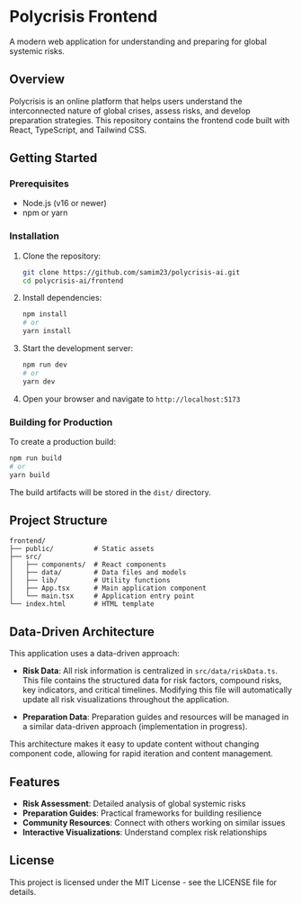 # Polycrisis Frontend

A modern web application for understanding and preparing for global systemic risks.

## Overview

Polycrisis is an online platform that helps users understand the interconnected nature of global crises, assess risks, and develop preparation strategies. This repository contains the frontend code built with React, TypeScript, and Tailwind CSS.

## Getting Started

### Prerequisites

- Node.js (v16 or newer)
- npm or yarn

### Installation

1. Clone the repository:

   ```bash
   git clone https://github.com/samim23/polycrisis-ai.git
   cd polycrisis-ai/frontend
   ```

2. Install dependencies:

   ```bash
   npm install
   # or
   yarn install
   ```

3. Start the development server:

   ```bash
   npm run dev
   # or
   yarn dev
   ```

4. Open your browser and navigate to `http://localhost:5173`

### Building for Production

To create a production build:

```bash
npm run build
# or
yarn build
```

The build artifacts will be stored in the `dist/` directory.

## Project Structure

```
frontend/
├── public/          # Static assets
├── src/
│   ├── components/  # React components
│   ├── data/        # Data files and models
│   ├── lib/         # Utility functions
│   ├── App.tsx      # Main application component
│   └── main.tsx     # Application entry point
└── index.html       # HTML template
```

## Data-Driven Architecture

This application uses a data-driven approach:

- **Risk Data**: All risk information is centralized in `src/data/riskData.ts`. This file contains the structured data for risk factors, compound risks, key indicators, and critical timelines. Modifying this file will automatically update all risk visualizations throughout the application.

- **Preparation Data**: Preparation guides and resources will be managed in a similar data-driven approach (implementation in progress).

This architecture makes it easy to update content without changing component code, allowing for rapid iteration and content management.

## Features

- **Risk Assessment**: Detailed analysis of global systemic risks
- **Preparation Guides**: Practical frameworks for building resilience
- **Community Resources**: Connect with others working on similar issues
- **Interactive Visualizations**: Understand complex risk relationships

## License

This project is licensed under the MIT License - see the LICENSE file for details.
